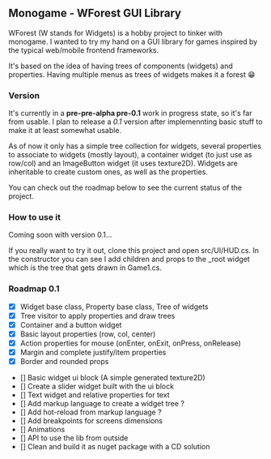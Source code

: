 ﻿## Monogame - WForest GUI Library

WForest (W stands for Widgets) is a hobby project to tinker with monogame. I wanted to try my hand on a GUI library for games
inspired by the typical web/mobile frontend frameworks.
 
It's based on the idea of having trees of components (widgets) and properties.
Having multiple menus as trees of widgets makes it a forest 😁

### Version
It's currently in a **pre-pre-alpha pre-0.1** work in progress state, so it's far from usable. I plan to release a *0.1* version after implemennting basic stuff 
to make it at least somewhat usable.

As of now it only has a simple tree collection for widgets, several properties to associate to widgets (mostly layout), a container widget (to just use as row/col) and an ImageButton widget (it uses texture2D). Widgets are inheritable to create custom ones, as well as the properties.

You can check out the roadmap below to see the current status of the project.

### How to use it
Coming soon with version 0.1...

If you really want to try it out, clone this project and open src/UI/HUD.cs. In the constructor you can see I add children and props to the _root widget which is the tree that gets drawn in Game1.cs.

### Roadmap 0.1

- [x] Widget base class, Property base class, Tree of widgets
- [x] Tree visitor to apply properties and draw trees
- [x] Container and a button widget
- [x] Basic layout properties (row, col, center)
- [x] Action properties for mouse (onEnter, onExit, onPress, onRelease)
- [x] Margin and complete justify/item properties
- [x] Border and rounded props 
- [] Basic widget ui block (A simple generated texture2D) 
- [] Create a slider widget built with the ui block
- [] Text widget and relative properties for text
- [] Add markup language to create a widget tree ?
- [] Add hot-reload from markup language ?
- [] Add breakpoints for screens dimensions
- [] Animations
- [] API to use the lib from outside
- [] Clean and build it as nuget package with a CD solution

